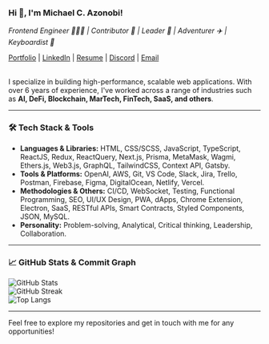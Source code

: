 ### Hi 👋, I'm Michael C. Azonobi!

*Frontend Engineer 👨🏻‍💻 | Contributor 🤝 | Leader 🌟 | Adventurer ✈️ | Keyboardist 🎹*

[Portfolio](https://www.linkedin.com/in/chukwuemeka-azonobi/) | 
[LinkedIn](https://www.linkedin.com/in/chukwuemeka-azonobi/) | 
[Resume](https://docs.google.com/document/d/1mdmn0vFflo-t3TOKGsb4IQMiH0Dvq6PPQdXxwPwwBRU/edit?usp=sharing) | 
[Discord](https://discord.com/users/michael_caz/) | 
[Email](mailto:azonobi.michael@gmail.com)
<br/><br/>

I specialize in building high-performance, scalable web applications. With over 6 years of experience, I've worked across a range of industries such as **AI, DeFi, Blockchain, MarTech, FinTech, SaaS, and others**.

---

### 🛠 **Tech Stack & Tools**  
- **Languages & Libraries:** HTML, CSS/SCSS, JavaScript, TypeScript, ReactJS, Redux, ReactQuery, Next.js, Prisma, MetaMask, Wagmi, Ethers.js, Web3.js, GraphQL, TailwindCSS, Context API, Gatsby.
- **Tools & Platforms:** OpenAI, AWS, Git, VS Code, Slack, Jira, Trello, Postman, Firebase, Figma, DigitalOcean, Netlify, Vercel.
- **Methodologies & Others:** CI/CD, WebSocket, Testing, Functional Programming, SEO, UI/UX Design, PWA, dApps, Chrome Extension, Electron, SaaS, RESTful APIs, Smart Contracts, Styled Components, JSON, MySQL.
- **Personality:** Problem-solving, Analytical, Critical thinking, Leadership, Collaboration.

---

### 📈 **GitHub Stats & Commit Graph**

![GitHub Stats](https://github-readme-stats.vercel.app/api?username=emekamykael45&show_icons=true&count_private=true)
<br/>
![GitHub Streak](https://github-readme-streak-stats.herokuapp.com/?user=emekamykael45)
<br/>
![Top Langs](https://github-readme-stats.vercel.app/api/top-langs/?username=emekamykael45&hide_progress=true)

---

Feel free to explore my repositories and get in touch with me for any opportunities!
